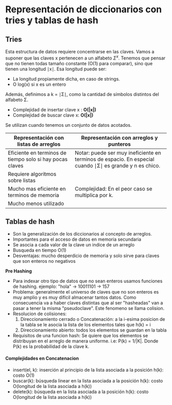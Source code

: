 # Representación de diccionarios con tries y tablas de hash
## Tries
Esta estructura de datos requiere concentrarse en las claves.
Vamos a suponer que las claves x pertenecen a un alfabeto $Σ^x$.
Tenemos que pensar que no tienen todas tamaño constante (O(1) para comparar), sino que tienen una longitud ∣x∣.
Esa longitud puede ser:
* La longitud propiamente dicha, en caso de strings.
* O log(x) si x es un entero
 
Además, definimos a k = ∣Σ∣, como la cantidad de símbolos distintos del alfabeto Σ.

* Complejidad de insertar clave x : **O(|x|)**
* Complejidad de buscar clave x: **O(|x|)**

Se utilizan cuando tenemos un conjunto de datos acotados.

|Representación con listas de arreglos| Representación con arreglos y punteros|
|--------|-------|
Eficiente en terminos de tiempo solo si hay pocas claves |  Notar: puede ser muy ineficiente en terminos de espacio. En especial cuando ∣Σ∣ es grande y n es chico.|
|Requiere algoritmos sobre listas|   | 
|Mucho mas eficiente en terminos de memoria | Complejidad: En el peor caso se multiplica por k.
|Mucho menos utilizado| |
## Tablas de hash
* Son la generalización de los diccionarios al concepto de arreglos.
* Importantes para el acceso de datos en memoria secundaria
* Se asocia a cada valor de la clave un indice de un arreglo
* Busqueda en tiempo O(1)
* Desventajas: mucho desperdicio de memoria y solo sirve para claves que son enteros no negativos 

**Pre Hashing**
* Para indexar otro tipo de datos que no sean enteros usamos funciones de hashing. ejemplo: "hola" -> 10011101 -> 157
* Problema: generalmente el universo de claves que no son enteros es muy amplio y es muy difícil almacenar tantos datos. Como consecuencia va a haber claves distintas que al ser "hasheadas" van a pasar a tener la misma "pseudoclave". Este fenomeno se llama colision.
* Resolucion de colisiones:
   1. Direccionamiento cerrado o Concatenación: a la i-esima posicion de la tabla se le asocia la lista de los elementos tales que h(k) = i
   2. Direccionamiento abierto: todos los elementos se guardan en la tabla
* Requisitos de una funcion hash: Se quiere que los elementos se distribuyan en el arreglo de manera uniforme. i.e: P(k) = 1/|K|. Donde P(k) es la probabilidad de la clave k.

#### Complejidades en Concatenacion
* insert(el, k): inserción al principio de la lista
asociada a la posición h(k): costo O(1)
* buscar(k): búsqueda linear en la lista
asociada a la posición h(k): costo O(longitud
de la lista asociada a h(k))
* delete(k): búsqueda en la lista asociada a la
posición h(k): costo O(longitud de la lista
asociada a h(k))
